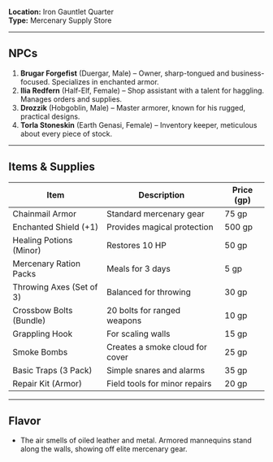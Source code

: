 **Location:** Iron Gauntlet Quarter  
**Type:** Mercenary Supply Store

---

## NPCs

1. **Brugar Forgefist** (Duergar, Male) – Owner, sharp-tongued and business-focused. Specializes in enchanted armor.
2. **Ilia Redfern** (Half-Elf, Female) – Shop assistant with a talent for haggling. Manages orders and supplies.
3. **Drozzik** (Hobgoblin, Male) – Master armorer, known for his rugged, practical designs.
4. **Torla Stoneskin** (Earth Genasi, Female) – Inventory keeper, meticulous about every piece of stock.

---

## Items & Supplies

|Item|Description|Price (gp)|
|---|---|---|
|Chainmail Armor|Standard mercenary gear|75 gp|
|Enchanted Shield (+1)|Provides magical protection|500 gp|
|Healing Potions (Minor)|Restores 10 HP|50 gp|
|Mercenary Ration Packs|Meals for 3 days|5 gp|
|Throwing Axes (Set of 3)|Balanced for throwing|30 gp|
|Crossbow Bolts (Bundle)|20 bolts for ranged weapons|10 gp|
|Grappling Hook|For scaling walls|15 gp|
|Smoke Bombs|Creates a smoke cloud for cover|25 gp|
|Basic Traps (3 Pack)|Simple snares and alarms|35 gp|
|Repair Kit (Armor)|Field tools for minor repairs|20 gp|

---

## Flavor

- The air smells of oiled leather and metal. Armored mannequins stand along the walls, showing off elite mercenary gear.